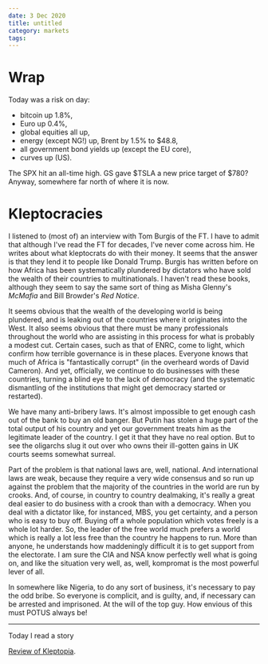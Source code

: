 ```yaml
---
date: 3 Dec 2020
title: untitled
category: markets
tags:
---
```



# Wrap

Today was a risk on day:

- bitcoin up 1.8%,
- Euro up 0.4%,
- global equities all up,
- energy (except NG!) up, Brent by 1.5% to $48.8,
- all government bond yields up (except the EU core),
- curves up (US).

The SPX hit an all-time high.
GS gave $TSLA a new price target of $780? Anyway, somewhere far north of where it is now.

# Kleptocracies

I listened to (most of) an interview with Tom Burgis of the FT. 
I have to admit that although I've read the FT for decades, I've never come across him.
He writes about what kleptocrats do with their money.
It seems that the answer is that they lend it to people like Donald Trump.
Burgis has written before on how Africa has been systematically plundered by dictators who have sold the wealth of their countries to multinationals.
I haven't read these books, although they seem to say the same sort of thing as Misha Glenny's *McMafia* and Bill Browder's *Red Notice*.

It seems obvious that the wealth of the developing world is being plundered, and is leaking out of the countries where it originates into the West.
It also seems obvious that there must be many professionals throughout the world who are assisting in this process for what is probably a modest cut.
Certain cases, such as that of ENRC, come to light, which confirm how terrible governance is in these places.
Everyone knows that much of Africa is "fantastically corrupt" (in the overheard words of David Cameron).
And yet, officially, we continue to do businesses with these countries, turning a blind eye to the lack of democracy (and the systematic dismantling of the institutions that might get democracy started or restarted).

We have many anti-bribery laws. It's almost impossible to get enough cash out of the bank to buy an old banger.
But Putin has stolen a huge part of the total output of his country and yet our government treats him as the legitimate leader of the country. I get it that they have no real option. But to see the oligarchs slug it out over who owns their ill-gotten gains in UK courts seems somewhat surreal. 

Part of the problem is that national laws are, well, national. And international laws are weak, because they require a very wide consensus and so run up against the problem that the majority of the countries in the world are run by crooks.
And, of course, in country to country dealmaking, it's really a great deal easier to do business with a crook than with a democracy. 
When you deal with a dictator like, for instanced, MBS, you get certainty, and a person who is easy to buy off.
Buying off a whole population which votes freely is a whole lot harder.
So, the leader of the free world much prefers a world which is really a lot less free than the country he happens to run.
More than anyone, he understands how maddeningly difficult it is to get support from the electorate. 
I am sure the CIA and NSA know perfectly well what is going on, and like the situation very well, as, well, kompromat is the most powerful lever of all.

In somewhere like Nigeria, to do any sort of business, it's necessary to pay the odd bribe. 
So everyone is complicit, and is guilty, and, if necessary can be arrested and imprisoned. 
At the will of the top guy.
How envious of this must POTUS always be!

----

Today I read a story

[Review of Kleptopia](https://www.ft.com/content/1fd2b702-d1e7-4356-b40a-2f619646d2b0).

